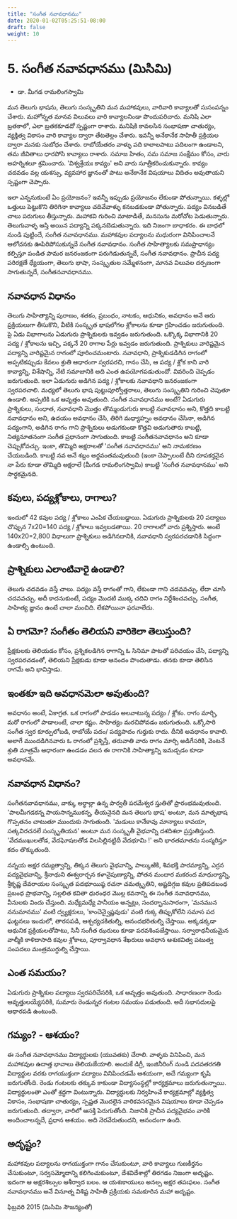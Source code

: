 ```yaml
---
title: "సంగీత నవావధానము"
date: 2020-01-02T05:25:51-08:00
draft: false
weight: 10
---
```


# 5. సంగీత నవావధానము (మిసిమి)

- డా. మీగడ రామలింగస్వామి

<div class="tatparya">

మన తెలుగు భాషను, తెలుగు సంస్కృతిని మన మహాకవులు, వారివారి కావ్యాలతో సుసంపన్నం చేశారు. మహోన్నత మానవ విలువలు వారి కావ్యాలనిండా పొందుపరిచారు. మనిషి ఎలా బ్రతకాలో, ఎలా బ్రతకకూడదో స్పష్టంగా రాశారు. మనిషికి కావలసిన సంభాషణా చాతుర్యం, వ్యక్తిత్వ వికాసం వారి కావ్యాల ద్వారా తేటతెల్లం చేశారు. ఇవన్నీ అనేకానేక సాహితీ ప్రక్రియల ద్వారా మనకు సుబోధం చేశారు. రాబోయేతరం వాళ్ళు పది కాలాలపాటు పదిలంగా ఉండాలని, తమ జీవితాలు ధారపోసి కావ్యాలు రాశారు. సమాజ హితం, సమ సమాజ సంక్షేమం కోసం, వారు అహర్నిశలూ శ్రమించారు. 'విశ్వశ్రేయః కావ్యం' అని వారు సూత్రీకరించుకున్నారు. కావ్యం చదవడం వల్ల యశస్సు, వ్యవహార జ్ఞానంతో పాటు అనేకానేక విషయాలు విదితం అవుతాయని స్పష్టంగా చెప్పారు.

ఇలా ఎన్ననుకుంటే ఏం ప్రయోజనం? ఇవన్నీ ఇప్పుడు ప్రయోజనం లేకుండా పోతున్నాయి. కళ్ళల్లో ఒత్తులు పెట్టుకొని తిరిగినా కావ్యాలు చదివేవాళ్ళు కనబడకుండా పోతున్నారు. పద్యం వినబడితే చాలు పరుగులు తీస్తున్నారు. మహాకవి గురించి మాటాడితే, మనసును మరోచోట పెడుతున్నారు. తెలుగువాళ్ళ ఆస్తి అయిన పద్యాన్ని పక్కనబెడుతున్నారు. ఇది నిజంగా బాధాకరం. ఈ బాధలో నుండి పుట్టిందే, సంగీత నవావధానము. మహాకవుల పద్యాలను మధురంగా వినిపించాలనే ఆలోచనకు ఊపిరిపోసుకున్నదే సంగీత నవావధానం. సంగీత సాహిత్యాలకు సమప్రాధాన్యం కల్పిస్తూ పండిత పామర జనరంజకంగా పరుగిడుతున్నదే, సంగీత నవావధానం. ప్రాచీన పద్య పరిరక్షణే ధ్యేయంగా, తెలుగు భాషా, సంస్కృతుల సమ్మేళనంగా, మానవ విలువల దర్పణంగా సాగుతున్నదే, సంగీతనవావధానము.

</div>

## నవావధాన విధానం 

తెలుగు సాహిత్యాన్ని పురాణం, శతకం, ప్రబంధం, నాటకం, ఆధునికం, అవధానం అనే ఆరు ప్రక్రియలుగా తీసుకొని, వీటికి సంస్కృత భాషలోగల శ్లోకాలను కూడా గ్రహించడం జరుగుతుంది. పై ఏడు విభాగాలను ఏడుగురు ప్రాశ్నికులకు ఇవ్వడం జరుగుతుంది. ఒక్కొక్క విభాగానికి 20 పద్య / శ్లోకాలను ఇచ్చి, పక్కనే 20 రాగాల పేర్లు ఇవ్వడం జరుగుతుంది. ప్రాశ్నికులు వారిష్టమైన పద్యాన్ని వారిష్టమైన రాగంలో పూరించమంటారు. నవావధాని, ప్రాశ్నికుడడిగిన రాగంలో అప్పటికప్పుడు కేవలం శ్రుతి ఆధారంగా స్వరపరచి, గానం చేసి, ఆ పద్య / శ్లోక కాని వారి కావ్యాన్ని, విశేషాన్ని, నేటి సమాజానికి అది ఎంత ఉపయోగపడుతుందో. వివరించి చెప్పడం జరుగుతుంది. ఇలా ఏడుగురు అడిగిన పద్య / శ్లోకాలకు నవావధాని జనరంజకంగా స్వరపరచాలి. మధ్యలో తెలుగు భాష పుట్టుపూర్వోత్తరాలు, తెలుగు సంస్కృతిని గురించి చెపుతూ ఉండాలి. అప్పటికి ఒక ఆవృత్తం అవుతుంది. సంగీత నవావధానము అంటే?
ఏడుగురు ప్రాశ్నికులు, సంధాత, నవావధాని మొత్తం తొమ్మండుగురు కాబట్టి నవావధానం అని, కొత్తది కాబట్టి నవావధానం అని, ఉదయం అవధానం చేసి, తిరిగి మధ్యాహ్నం అవధానం చేసినా, అడిగిన పద్యంగాని, అడిగిన రాగం గాని ప్రాశ్నికులు అడుగకుండా కొత్తవి అడుగుతారు కాబట్టి, నిత్యనూతనంగా సంగీత ప్రధానంగా సాగుతుంది. కాబట్టి సంగీతనవావధానం అని కూడా చెప్పుకోవచ్చు. ఇంకా, తొమ్మిది అక్షరాలతో 'సంగీత నవావధానము' అని నామకరణం చేయబడింది. కాబట్టి నవ అనే శబ్దం అర్థవంతమవుతుంది (ఇంకా చెప్పాలంటే దీని రూపకర్తనైన నా పేరు కూడా తొమ్మిది అక్షరాలే (మీగడ రామలింగస్వామి) కాబట్టి 'సంగీత నవావధానము' అని సార్థకమైనది.

## కవులు, పద్యశ్లోకాలు, రాగాలు?

ఇందులో 42 కవుల పద్య / శ్లోకాలు ఎంపిక చేయబడ్డాయి. ఏడుగురు ప్రాశ్నికులకు 20 పద్యాలు చొప్పున 7x20=140 పద్య / శ్లోకాలు ఇవ్వబడతాయి. 20 రాగాలలో వారు ప్రశ్నిస్తారు. అంటే 140x20=2,800 విధాలుగా ప్రాశ్నికులు అడిగినదానికి, నవావధాని స్వరపరచడానికి సిద్ధంగా ఉండాల్సి ఉంటుంది. 

## ప్రాశ్నికులు ఎలాంటివారై ఉండాలి?

తెలుగు చదవడం వస్తే చాలు. పద్యం వస్తే రాగంతో గాని, లేకుండా గాని చదవవచ్చు. లేదా చూసి చదవవచ్చు. అదీ కాదనుకుంటే, పద్యం మొదటి ముక్క చదివి రాగం నిర్దేశించవచ్చు. సంగీత, సాహిత్య జ్ఞానం ఉంటే చాలా మంచిది.
లేకపోయినా ఫరవాలేదు.


## ఏ రాగమో? సంగీతం తెలియని వారికెలా తెలుస్తుంది?

ప్రేక్షకులకు తెలియడం కోసం, ప్రశ్నికలడిగిన రాగాన్ని ఓ సినిమా పాటతో పరిచయం చేసి, పద్యాన్ని స్వరపరచడంతో, తెలియని ప్రేక్షకుడు కూడా ఆనందం పొందుతాడు. తనకు కూడా తెలిసిన రాగమే అని భావిస్తాడు.

## ఇంతకూ ఇది అవధానమెలా అవుతుంది?

అవధానం అంటే, ఏకాగ్రత. ఒక రాగంలో పాడడం అలవాటున్న పద్యం / శ్లోకం. రాగం మార్చి, మరో రాగంలో పాడాలంటే, చాలా కష్టం. సాహిత్యం మరచిపోవడం జరుగుతుంది. ఒక్కోసారి సంగీత స్వర కూర్పులోబడి, రాబోయే పదం/ పద్యపాదం గుర్తుకు రాదు. దీనికి అవధానం కావాలి. అలాగే ముందడిగినవారు ఓ రాగంలో ప్రశ్నిస్తే, తరువాతి వారు రాగం మార్చి అడిగేసరికి, వెంటనే శ్రుతి మాత్రమే ఆధారంగా ఉండడం వలన ఈ రాగానికి సాహిత్యాన్ని ఇమడ్చడం కూడా అవధానమే.

## నవావధాన విధానం?

సంగీతనవావధానము, వాక్కు అర్థాల్లా ఉన్న పార్వతీ పరమేశ్వర స్తుతితో ప్రారంభమవుతుంది. 'పాలమీగడకన్న పాయసాన్నముకన్న, తీయనైనది మన తెలుగు భాష' అంటూ, మన మాతృభాష గొప్పతనం చాటుతూ ముందుకు సాగుతుంది. 'మడులు కానేకావు మాన్యాలు కావయా, సత్కవిరచనలే సంస్కృతియన' అంటూ మన సంస్కృతీ వైభవాన్ని దశదిశలా ప్రస్తుతిస్తుంది. 'వేదముఖులతోడ, వేదఘోషలతోడ విలసిల్లినట్టిదీ వేదభూమి !' అని భారతమాతను సంస్మరిస్తూ కదం తొక్కుతుంది.

నన్నయ అక్షర రమ్యత్వాన్ని, తిక్కన తెలుగు వైభవాన్ని, పాల్కుఱికి, శివభక్తి పారమ్యాన్ని, ఎర్రన పద్యవైభవాన్ని, శ్రీనాథుని ఈశ్వరార్చన కళానైపుణ్యాన్ని, పోతన మందార మకరంద మాధుర్యాన్ని, శ్రీకృష్ణ దేవరాయల సంస్కృత పదభూయిష్ఠ రచనా చమత్కృతిని, అష్టదిగ్గజ కవుల ప్రతిపదబంధ ప్రబంధ ప్రాభవాన్ని, సల్లలిత కవితా ధురంధర మొల్ల కవనాన్ని ఈ సంగీత నవావధానము, వీనులకు విందు చేస్తుంది. మధ్యేమధ్యే పానీయం అన్నట్లు, సందర్భానుసారంగా, 'మనమున ననుమానము' వంటి ద్వ్యక్షరులు, 'కాంచెన్వైష్ణవుడు' వంటి గుక్క తిప్పుకోలేని సమాస పద ఘట్టనలు ఇందులో, తారసపడి, ఆశ్చర్యచకితుల్ని, ఆనందభరితుల్ని చేస్తాయి. అక్కడక్కడా ఆధునిక ప్రక్రియలతోపాటు, సినీ సంగీత ఝరులు కూడా పరవశింపజేస్తాయి. సర్వారాధనీయమైన వాల్మీకి కాళిదాసాది కవుల శ్లోకాలు, పూర్వావధాన శేఖరులు అవధాన ఆశుకవిత్వ పటుత్వ సంపదలు మంత్రముగ్ధుల్ని చేస్తాయి.

## ఎంత సమయం?

ఏడుగురు ప్రాశ్నికుల పద్యాలు స్వరపరిచేసరికి, ఒక ఆవృత్తం అవుతుంది. సాధారణంగా రెండు ఆవృత్తులయ్యేసరికి, సుమారు రెండున్నర గంటల సమయం పడుతుంది. అదీ సభాసదులపై ఆధారపడి ఉంటుంది.

## గమ్యం? - ఆశయం?

ఈ సంగీత నవావధానము విద్యార్థులకు (యువతకు) చేరాలి. వాళ్ళకు వినిపించి, మన మహాకవుల ఉదాత్త భావాలు తెలియజేయాలి. అందుకే డిగ్రీ, ఇంజినీరింగ్ నుండి పదవతరగతి విద్యార్థుల వరకు రాగయుక్తంగా పద్యాలు వినిపించడమే ఆశయంగా, అదే గమ్యంగా కృషి జరుగుతోంది. రెండు గంటలకు తక్కువ కాకుండా విద్యాసంస్థల్లో కార్యక్రమాలు జరుగుతున్నాయి. విద్యార్థులంతా ఎంతో శ్రద్ధగా వింటున్నారు. విద్యార్ధులకు నిర్వహించే కార్యక్రమాల్లో వ్యక్తిత్వ వికాసం, సంభాషణా చాతుర్యం, స్పష్టత మొదలైన వారికవసరమైన విషయాలు కూడా చెప్పడం జరుగుతుంది. తద్వారా, వారిలో ఆసక్తి పెరుగుతోంది. నిజానికి ప్రాచీన పద్యవైభవం వారికి అందించాలన్నదే, ప్రధాన ఆశయం. అది నెరవేరుతుందని, ఆనందంగా
ఉంది.

## అదృష్టం?

మహాకవుల పద్యాలను రాగయుక్తంగా గానం చేసుకుంటూ, వారి కావ్యాలు గుణకీర్తనం చేసుకుంటూ, సర్వసమ్మోదాన్ని కలిగించుకుంటూ, దేశవిదేశాల్లో తిరగడం నిజంగా అదృష్టం. ఇదంగా ఆ అక్షరశిల్పుల ఆశీర్వాద బలం. ఆ యశఃకాయులు అనల్ప అక్షర తపఃఫలం. సంగీత నవావధానము అనే వినూత్న విశిష్ట సాహితీ ప్రక్రియకు సమకూరిన మహా అదృష్టం.

ఫిబ్రవరి 2015 (మిసిమి సౌజన్యంతో)